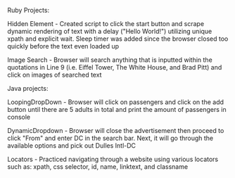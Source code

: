 Ruby Projects:

Hidden Element - Created script to click the start button and scrape dynamic rendering of text with a delay ("Hello World!") utilizing unique xpath and explicit wait. Sleep timer was added since the browser closed too quickly before the text even loaded up

Image Search - Browser will search anything that is inputted within the quotations in Line 9 (i.e. Eiffel Tower, The White House, and Brad Pitt) and click on images of searched text



Java projects:

LoopingDropDown - Browser will click on passengers and click on the add button until there are 5 adults in total and print the amount of passengers in console

DynamicDropdown - Browser will close the advertisement then proceed to click "From" and enter DC in the search bar. Next, it will go through the available options and pick out Dulles Intl-DC

Locators - Practiced navigating through a website using various locators such as: xpath, css selector, id, name, linktext, and classname
